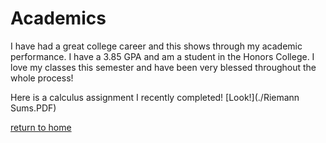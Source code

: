 # Academics
I have had a great college career and this shows through my academic performance.
I have a 3.85 GPA and am a student in the Honors College. I love my classes this semester and have been very blessed throughout the whole process!

Here is a calculus assignment I recently completed! [Look!](./Riemann Sums.PDF)

[return to home](./README.md)
